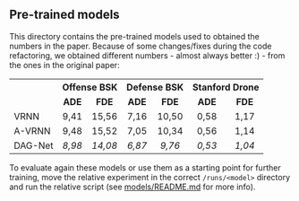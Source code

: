## Pre-trained models

This directory contains the pre-trained models used to obtained the numbers in the paper. Because of some changes/fixes 
during the code refactoring, we obtained different numbers - almost always better :) - from the ones in the original 
paper:

<table>
    <tbody>
        <tr>
            <th>
            <th align="center" colspan=2 style="text-align:center">Offense BSK</th>
            <th align="center" colspan=2 style="text-align:center">Defense BSK</th>
            <th align="center" colspan=2 style="text-align:center">Stanford Drone</th>
        </tr>
        <tr>
            <td align="center"></td>
            <td align="center" style="text-align:center; font-weight:bold">ADE</td>
            <td align="center" style="text-align:center; font-weight:bold">FDE</td>
            <td align="center" style="text-align:center; font-weight:bold">ADE</td>
            <td align="center" style="text-align:center; font-weight:bold">FDE</td>
            <td align="center" style="text-align:center; font-weight:bold">ADE</td>
            <td align="center" style="text-align:center; font-weight:bold">FDE</td>
        </tr>
        <tr>
            <td>VRNN</td>
            <td style="text-align:center">9,41</td>
            <td style="text-align:center">15,56</td>
            <td style="text-align:center">7,16</td>
            <td style="text-align:center">10,50</td>
            <td style="text-align:center">0,58</td>
            <td style="text-align:center">1,17</td>
        </tr>
        <tr>
            <td>A-VRNN</td>
            <td style="text-align:center">9,48</td>
            <td style="text-align:center">15,52</td>
            <td style="text-align:center">7,05</td>
            <td style="text-align:center">10,34</td>
            <td style="text-align:center">0,56</td>
            <td style="text-align:center">1,14</td>
        </tr>
        <tr>
            <td>DAG-Net</td>
            <td style="text-align:center"><em>8,98</em></td>
            <td style="text-align:center"><em>14,08</em></td>
            <td style="text-align:center"><em>6,87</em></td>
            <td style="text-align:center"><em>9,76</em></td>
            <td style="text-align:center"><em>0,53</em></td>
            <td style="text-align:center"><em>1,04</em></td>
        </tr>
    </tbody>
</table>

To evaluate again these models or use them as a starting point for further training, move the relative experiment in the
correct `/runs/<model>` directory and run the relative script (see [models/README.md](./models/README.md) for more info).
